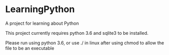 # LearningPython
A project for learning about Python

This project currently requires python 3.6 and sqlite3 to be installed.

Please run using python 3.6, or use ./ in linux after using chmod to allow the file to be an executable
